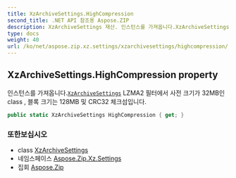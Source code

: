 ```yaml
---
title: XzArchiveSettings.HighCompression
second_title: .NET API 참조용 Aspose.ZIP
description: XzArchiveSettings 재산. 인스턴스를 가져옵니다.XzArchiveSettings LZMA2 필터에서 사전 크기가 32MB인 class  블록 크기는 128MB 및 CRC32 체크섬입니다.
type: docs
weight: 40
url: /ko/net/aspose.zip.xz.settings/xzarchivesettings/highcompression/
---
```

## XzArchiveSettings.HighCompression property

인스턴스를 가져옵니다.[`XzArchiveSettings`](../) LZMA2 필터에서 사전 크기가 32MB인 class , 블록 크기는 128MB 및 CRC32 체크섬입니다.

```csharp
public static XzArchiveSettings HighCompression { get; }
```

### 또한보십시오

* class [XzArchiveSettings](../)
* 네임스페이스 [Aspose.Zip.Xz.Settings](../../xzarchivesettings/)
* 집회 [Aspose.Zip](../../../)


